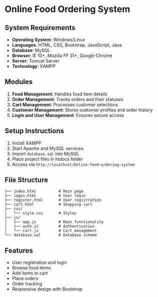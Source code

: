 # Online Food Ordering System

## System Requirements
- **Operating System**: Windows/Linux
- **Languages**: HTML, CSS, Bootstrap, JavaScript, Java
- **Database**: MySQL
- **Browser**: IE 10+, Mozilla FF 31+, Google Chrome
- **Server**: Tomcat Server
- **Technology**: XAMPP

## Modules
1. **Food Management**: Handles food item details
2. **Order Management**: Tracks orders and their statuses
3. **Cart Management**: Processes customer selections
4. **Customer Management**: Stores customer profiles and order history
5. **Login and User Management**: Ensures secure access

## Setup Instructions
1. Install XAMPP
2. Start Apache and MySQL services
3. Import `database.sql` into MySQL
4. Place project files in htdocs folder
5. Access via `http://localhost/Online-food-ordering-system`

## File Structure
```
├── index.html          # Main page
├── login.html          # User login
├── register.html       # User registration
├── cart.html           # Shopping cart
├── css/
│   └── style.css       # Styles
├── js/
│   ├── app.js          # Main functionality
│   ├── auth.js         # Authentication
│   └── cart.js         # Cart management
└── database.sql        # Database schema
```

## Features
- User registration and login
- Browse food items
- Add items to cart
- Place orders
- Order tracking
- Responsive design with Bootstrap